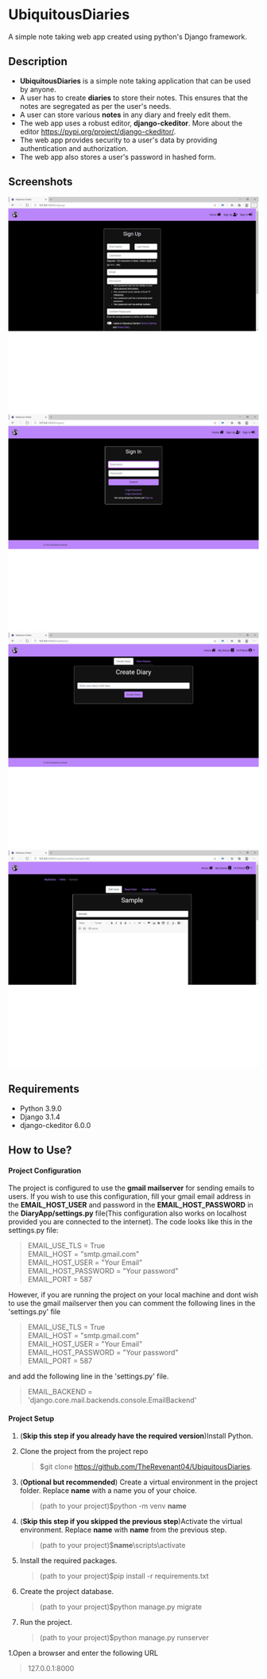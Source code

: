 # UbiquitousDiaries
A simple note taking web app created using python's Django framework.

## Description
* **UbiquitousDiaries** is a simple note taking application that can be used by anyone.
* A user has to create **diaries** to store their notes. This ensures that the notes are segregated as per the user's needs. 
* A user can store various **notes** in any diary and freely edit them.
* The web app uses a robust editor, **django-ckeditor**. More about the editor https://pypi.org/project/django-ckeditor/.
* The web app provides security to a user's data by providing authentication and authorization.
* The web app also stores a user's password in hashed form.

## Screenshots
![SignUp page](/static/images/signup.png)
![SignNn page](/static/images/signin.png)
![Diaries page](/static/images/diaries.png)
![EditNote page](/static/images/editnote.png)

## Requirements
* Python 3.9.0
* Django 3.1.4
* django-ckeditor 6.0.0

## How to Use?
#### Project Configuration
The project is configured to use the **gmail mailserver** for sending emails to users. If you wish to use this configuration, fill your gmail email address in the **EMAIL_HOST_USER** and password in the **EMAIL_HOST_PASSWORD** in the **DiaryApp/settings.py** file(This configuration also works on localhost provided you are connected to the internet). The code looks like this in the settings.py file:
>EMAIL_USE_TLS = True<br>
EMAIL_HOST = "smtp.gmail.com"<br>
EMAIL_HOST_USER = "Your Email"<br>
EMAIL_HOST_PASSWORD = "Your password"<br>
EMAIL_PORT = 587

However, if you are running the project on your local machine and dont wish to use the gmail mailserver then you can comment the following lines in the 'settings.py' file 
>EMAIL_USE_TLS = True<br>
EMAIL_HOST = "smtp.gmail.com"<br>
EMAIL_HOST_USER = "Your Email"<br>
EMAIL_HOST_PASSWORD = "Your password"<br>
EMAIL_PORT = 587

and add the following line in the 'settings.py' file.

>EMAIL_BACKEND = 'django.core.mail.backends.console.EmailBackend'
   
 #### Project Setup  
1. (**Skip this step if you already have the required version**)Install Python.

1. Clone the project from the project repo
   >$git clone https://github.com/TheRevenant04/UbiquitousDiaries.

1. (**Optional but recommended**) Create a virtual environment in the project folder. Replace **name** with a name you of your choice.
   >(path to your project)$python -m venv **name**  

1. (**Skip this step if you skipped the previous step**)Activate the virtual environment. Replace **name** with **name** from the previous step.
   >(path to your project)$**name**\scripts\activate
   
1. Install the required packages.
   >(path to your project)$pip install -r requirements.txt

1. Create the project database.
   >(path to your project)$python manage.py migrate
   
1. Run the project.
   >(path to your project)$python manage.py runserver
   
1.Open a browser and enter the following URL
  >127.0.0.1:8000
